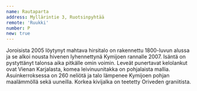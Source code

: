 ```yaml
---
name: Rautaparta
address: Myllärintie 3, Ruotsinpyhtää
remote: 'Ruukki'
number: P
new: true
---
```

Joroisista 2005 löytynyt mahtava hirsitalo on rakennettu 1800-luvun alussa ja se alkoi nousta hivenen lyhennettynä 
Kymijoen rannalle 2007. Isäntä on pystyttänyt talonsa aika pitkälle omin voimin. Leveät punertavat kelolankut ovat 
Vienan Karjalasta, komea leivinuunitakka on pohjalaista mallia. Asuinkerroksessa on 260 neliötä ja talo lämpenee 
Kymijoen pohjan maalämmöllä sekä uuneilla. Korkea kivijalka on teetetty Oriveden graniitista.